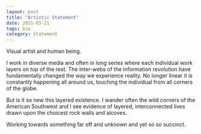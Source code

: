 ```yaml
---
layout: post
title: "Artistic Statement" 
date: 2021-03-21
tags: bio
category: Statement 
---
```

Visual artist and human being.

I work in diverse media and often in long series where each individual work layers on top of the rest. The inter-webs of the information revolution have fundamentally changed the way we experience reality. No longer linear it is constantly happening all around us, touching the individual from all corners of the globe.

But is it so new this layered existence. I wander often the wild corners of the American Southwest and I see evidence of layered, interconnected lives drawn upon the choicest rock walls and alcoves.

Working towards something far off and unknown and yet so so succinct. 

